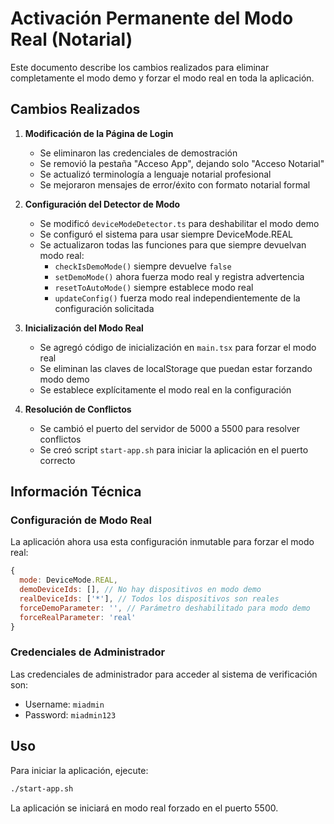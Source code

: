 # Activación Permanente del Modo Real (Notarial)

Este documento describe los cambios realizados para eliminar completamente el modo demo y forzar el modo real en toda la aplicación.

## Cambios Realizados

1. **Modificación de la Página de Login**
   - Se eliminaron las credenciales de demostración
   - Se removió la pestaña "Acceso App", dejando solo "Acceso Notarial"
   - Se actualizó terminología a lenguaje notarial profesional
   - Se mejoraron mensajes de error/éxito con formato notarial formal

2. **Configuración del Detector de Modo**
   - Se modificó `deviceModeDetector.ts` para deshabilitar el modo demo
   - Se configuró el sistema para usar siempre DeviceMode.REAL
   - Se actualizaron todas las funciones para que siempre devuelvan modo real:
     - `checkIsDemoMode()` siempre devuelve `false`
     - `setDemoMode()` ahora fuerza modo real y registra advertencia
     - `resetToAutoMode()` siempre establece modo real
     - `updateConfig()` fuerza modo real independientemente de la configuración solicitada

3. **Inicialización del Modo Real**
   - Se agregó código de inicialización en `main.tsx` para forzar el modo real
   - Se eliminan las claves de localStorage que puedan estar forzando modo demo
   - Se establece explícitamente el modo real en la configuración

4. **Resolución de Conflictos**
   - Se cambió el puerto del servidor de 5000 a 5500 para resolver conflictos
   - Se creó script `start-app.sh` para iniciar la aplicación en el puerto correcto

## Información Técnica

### Configuración de Modo Real
La aplicación ahora usa esta configuración inmutable para forzar el modo real:

```javascript
{
  mode: DeviceMode.REAL,
  demoDeviceIds: [], // No hay dispositivos en modo demo
  realDeviceIds: ['*'], // Todos los dispositivos son reales
  forceDemoParameter: '', // Parámetro deshabilitado para modo demo
  forceRealParameter: 'real'
}
```

### Credenciales de Administrador
Las credenciales de administrador para acceder al sistema de verificación son:
- Username: `miadmin`
- Password: `miadmin123`

## Uso

Para iniciar la aplicación, ejecute:

```bash
./start-app.sh
```

La aplicación se iniciará en modo real forzado en el puerto 5500.